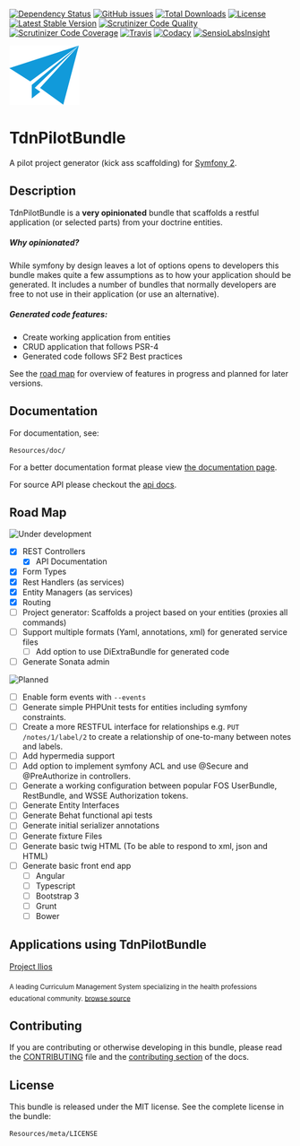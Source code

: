 [![Dependency Status][version eye shield]][version eye]
[![GitHub issues][github issues]][issues page]
[![Total Downloads][downloads shield]][packagist page]
[![License][license shield]][packagist page]
[![Latest Stable Version][latest version shield]][packagist page]
[![Scrutinizer Code Quality][scrutinizer score shield]][scrutinizer page]
[![Scrutinizer Code Coverage][scrutinizer coverage shield]][scrutinizer page]
[![Travis][travis build shield]][travis page]
[![Codacy][codacy shield]][codacy page]
[![SensioLabsInsight][sensio shield]][sensio page]

![Icon][pilot icon]

TdnPilotBundle
==============
A pilot project generator (kick ass scaffolding) for [Symfony 2][symfony 2].

Description
-----------
TdnPilotBundle is a <b>very opinionated</b> bundle that scaffolds
a restful application (or selected parts) from your doctrine entities.

##### Why opinionated?
While symfony by design leaves a lot of options opens to developers this bundle makes quite a
few assumptions as to how your application should be generated. It includes a number of bundles
that normally developers are free to not use in their application (or use an alternative).

##### Generated code features:
* Create working application from entities
* CRUD application that follows PSR-4
* Generated code follows SF2 Best practices

See the [road map](#road-map) for overview of features in progress and planned for later versions.

Documentation
-------------

For documentation, see:

    Resources/doc/

For a better documentation format please view [the documentation page].

For source API please checkout the [api docs].

Road Map
--------
![Under development][milestone shield]
- [x] REST Controllers
  - [x] API Documentation
- [x] Form Types
- [x] Rest Handlers (as services)
- [x] Entity Managers (as services)
- [x] Routing
- [ ] Project generator: Scaffolds a project based on your entities (proxies all commands)
- [ ] Support multiple formats (Yaml, annotations, xml) for generated service files
  - [ ] Add option to use DiExtraBundle for generated code
- [ ] Generate Sonata admin

![Planned][planned shield]
- [ ] Enable form events with `--events`
- [ ] Generate simple PHPUnit tests for entities including symfony constraints.
- [ ] Create a more RESTFUL interface for relationships e.g. `PUT /notes/1/label/2` 
  to create a relationship of one-to-many between notes and labels.
- [ ] Add hypermedia support
- [ ] Add option to implement symfony ACL and use @Secure and @PreAuthorize in controllers.
- [ ] Generate a working configuration between popular FOS UserBundle, RestBundle, and WSSE Authorization tokens.
- [ ] Generate Entity Interfaces
- [ ] Generate Behat functional api tests
- [ ] Generate initial serializer annotations
- [ ] Generate fixture Files
- [ ] Generate basic twig HTML (To be able to respond to xml, json and HTML)
- [ ] Generate basic front end app
  - [ ] Angular
  - [ ] Typescript
  - [ ] Bootstrap 3
  - [ ] Grunt
  - [ ] Bower

Applications using TdnPilotBundle
---------------------------------
[Project Ilios][ilios project]

<sub>A leading Curriculum Management System specializing
 in the health professions educational community. [browse source][ilios core bundle]</sub>

Contributing
------------

If you are contributing or otherwise developing in this bundle, please read the [CONTRIBUTING](CONTRIBUTING.md) file
and the [contributing section] of the docs.

License
-------

This bundle is released under the MIT license. See the complete license in the
bundle:

    Resources/meta/LICENSE

[the documentation page]: https://thedevnetwork.github.io/TdnPilotBundle
[version eye shield]: https://www.versioneye.com/user/projects/54f6e619dd0a3627be000052/badge.svg?style=flat-square
[version eye]: https://www.versioneye.com/user/projects/54f6e619dd0a3627be000052
[github issues]: https://img.shields.io/github/issues/thedevnetwork/tdnpilotbundle.svg?style=flat-square
[issues page]: https://github.com/thedevnetwork/TdnPilotBundle/issues
[downloads shield]: https://img.shields.io/packagist/dt/tdn/pilotbundle.svg?style=flat-square
[packagist page]: https://packagist.org/packages/tdn/pilotbundle
[license shield]: https://img.shields.io/packagist/l/tdn/pilotbundle.svg?style=flat-square
[latest version shield]: https://img.shields.io/packagist/v/tdn/pilotbundle.svg?style=flat-square
[scrutinizer score shield]: https://img.shields.io/scrutinizer/g/TheDevNetwork/TdnPilotBundle.svg?style=flat-square
[scrutinizer page]: https://scrutinizer-ci.com/g/TheDevNetwork/TdnPilotBundle
[scrutinizer coverage shield]: https://img.shields.io/scrutinizer/coverage/g/TheDevNetwork/TdnPilotBundle.svg?style=flat-square
[travis build shield]: https://img.shields.io/travis/TheDevNetwork/TdnPilotBundle.svg?style=flat-square
[travis page]: https://travis-ci.org/TheDevNetwork/TdnPilotBundle
[codacy shield]: https://img.shields.io/codacy/9a9be3063c8d44ca8709497469e3d097.svg?style=flat-square
[codacy page]: https://www.codacy.com/public/vpassapera/TdnPilotBundle_2
[sensio shield]: https://insight.sensiolabs.com/projects/84a6a21c-83e0-4f21-a66f-838d1ddc5e07/mini.png
[sensio page]: https://insight.sensiolabs.com/projects/84a6a21c-83e0-4f21-a66f-838d1ddc5e07
[pilot icon]: https://raw.githubusercontent.com/TheDevNetwork/Aux/master/images/icon_plane.png
[milestone shield]: https://img.shields.io/badge/milestone-1.0.0-green.svg
[symfony 2]: http://symfony.com
[note]: https://img.shields.io/badge/note-*-orange.svg
[planned shield]: https://img.shields.io/badge/status-planned-5F9FDE.svg
[ilios core bundle]: https://github.com/ilios/ilios/tree/master/src/Ilios/CoreBundle
[ilios project]: https://github.com/ilios/ilios
[contributing section]: https://thedevnetwork.github.io/TdnPilotBundle/_static/docs/contributing/index.html
[api docs]: https://thedevnetwork.github.io/TdnPilotBundle/_static/api/index.html